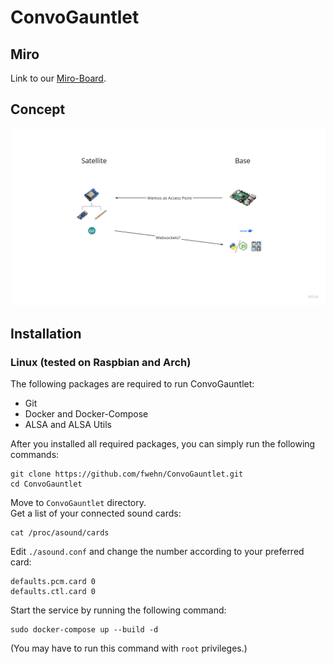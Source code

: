 # ConvoGauntlet

## Miro

Link to our [Miro-Board](https://miro.com/app/board/uXjVNS7nv_c=/).

## Concept

[//]: # (TODO write a Concept)

![Concept-Image](./assets/Concept.jpg)


## Installation

### Linux (tested on Raspbian and Arch)

The following packages are required to run ConvoGauntlet:

- Git
- Docker and Docker-Compose
- ALSA and ALSA Utils

After you installed all required packages, you can simply run the following commands:

```shell
git clone https://github.com/fwehn/ConvoGauntlet.git
cd ConvoGauntlet
```

Move to ```ConvoGauntlet``` directory.  
Get a list of your connected sound cards:

```shell
cat /proc/asound/cards
```

Edit ```./asound.conf``` and change the number according to your preferred card: 

```text
defaults.pcm.card 0
defaults.ctl.card 0
```

Start the service by running the following command:

```shell
sudo docker-compose up --build -d
```
(You may have to run this command with ```root``` privileges.)
